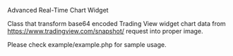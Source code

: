 Advanced Real-Time Chart Widget

Class that transform base64 encoded Trading View widget chart data from
 https://www.tradingview.com/snapshot/ request into proper image.

Please check example/example.php for sample usage.
